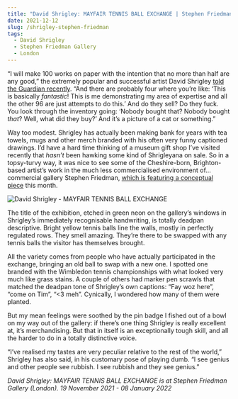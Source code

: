 ```yaml
---
title: "David Shrigley: MAYFAIR TENNIS BALL EXCHANGE | Stephen Friedman Gallery"
date: 2021-12-12
slug: /shrigley-stephen-friedman
tags:
  - David Shrigley
  - Stephen Friedman Gallery
  - London
---
```


“I will make 100 works on paper with the intention that no more than half are any good,” the extremely popular and successful artist David Shrigley [told the Guardian recently](https://www.theguardian.com/artanddesign/2021/nov/25/david-shrigley-drawings-tennis-balls-da-vinci-code). “And there are probably four where you’re like: ‘This is basically *fantastic*! This is me demonstrating my area of expertise and all the other 96 are just attempts to do this.’ And do they sell? Do they fuck. You look through the inventory going: ‘Nobody bought that? Nobody bought *that*? Well, what did they buy?’ And it’s a picture of a cat or something.”

Way too modest. Shrigley has actually been making bank for years with tea towels, mugs and other merch branded with his often very funny captioned drawings. I’d have a hard time thinking of a museum gift shop I’ve visited recently that *hasn’t* been hawking some kind of Shrigleyana on sale. So in a topsy-turvy way, it was nice to see some of the Cheshire-born, Brighton-based artist’s work in the much less commercialised environment of… commercial gallery Stephen Friedman, [which is featuring a conceptual piece](https://www.stephenfriedman.com/exhibitions/154-david-shrigley-mayfair-tennis-ball-exchange-private-view-thursday-18-november-6-8pm/) this month.

![David Shrigley - MAYFAIR TENNIS BALL EXCHANGE](/shrigley-stephen-friedman-1.jpeg)

The title of the exhibition, etched in green neon on the gallery’s windows in Shrigley’s immediately recognisable handwriting, is totally deadpan descriptive. Bright yellow tennis balls line the walls, mostly in perfectly regulated rows. They smell amazing. They’re there to be swapped with any tennis balls the visitor has themselves brought.

All the variety comes from people who have actually participated in the exchange, bringing an old ball to swap with a new one. I spotted one branded with the Wimbledon tennis championships with what looked very much like grass stains. A couple of others had marker pen scrawls that matched the deadpan tone of Shrigley’s own captions: “Fay woz here”, “come on Tim”, “<3 meh”. Cynically, I wondered how many of them were planted.

But my mean feelings were soothed by the pin badge I fished out of a bowl on my way out of the gallery: if there’s one thing Shrigley is really excellent at, it’s merchandising. But that in itself is an exceptionally tough skill, and all the harder to do in a totally distinctive voice.

“I’ve realised my tastes are very peculiar relative to the rest of the world,” Shrigley has also said, in his customary pose of playing dumb. “I see genius and other people see rubbish. I see rubbish and they see genius.”

*David Shrigley: MAYFAIR TENNIS BALL EXCHANGE is at Stephen Friedman Gallery (London). 19 November 2021 - 08 January 2022*
